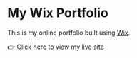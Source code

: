 # My Wix Portfolio

This is my online portfolio built using [Wix](https://www.wix.com).

👉 [Click here to view my live site](https://redu16nigaye.wixsite.com/amiliyas-portifoli-2)
